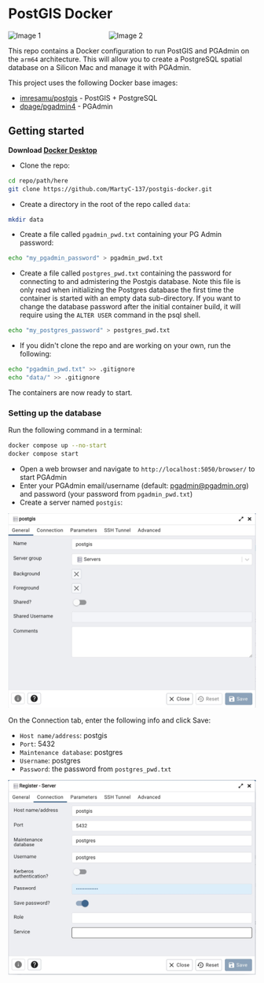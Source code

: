 # PostGIS Docker

<div style="display: flex; justify-content: space-between;">
    <img src="https://assets.stickpng.com/images/62a9c7c08ff6441a2952dad3.png" alt="Image 1" style="width: 48%;">
    <img src="https://download.logo.wine/logo/PostgreSQL/PostgreSQL-Logo.wine.png" alt="Image 2" style="width: 70%;">
</div>

This repo contains a Docker configuration to run PostGIS and PGAdmin on the `arm64` architecture. This will allow you to create a PostgreSQL spatial database on a Silicon Mac and manage it with PGAdmin.

This project uses the following Docker base images:

- [imresamu/postgis](https://hub.docker.com/r/imresamu/postgis) - PostGIS + PostgreSQL
- [dpage/pgadmin4](https://hub.docker.com/r/dpage/pgadmin4) - PGAdmin

## Getting started

**Download [Docker Desktop](https://www.docker.com/products/docker-desktop/)** 

- Clone the repo:
  
``` sh
cd repo/path/here
git clone https://github.com/MartyC-137/postgis-docker.git
```

- Create a directory in the root of the repo called `data`:

``` sh
mkdir data
```

- Create a file called `pgadmin_pwd.txt` containing your PG Admin password:

``` sh
echo "my_pgadmin_password" > pgadmin_pwd.txt
```

- Create a file called `postgres_pwd.txt` containing the password for connecting to and admistering the Postgis database. Note this file is only read when initializing the Postgres database the first time the container is started with an empty data sub-directory. If you want to change the database password after the initial container build, it will require using the `ALTER USER` command in the psql shell.

``` sh
echo "my_postgres_password" > postgres_pwd.txt
```

- If you didn't clone the repo and are working on your own, run the following:
  
``` sh
echo "pgadmin_pwd.txt" >> .gitignore
echo "data/" >> .gitignore
```

The containers are now ready to start.

### Setting up the database

Run the following command in a terminal:

``` sh
docker compose up --no-start
docker compose start
```

- Open a web browser and navigate to `http://localhost:5050/browser/` to start PGAdmin
- Enter your PGAdmin email/username (default: pgadmin@pgadmin.org) and password (your password from `pgadmin_pwd.txt`)
- Create a server named `postgis`:

![PGAdmin1](/assets/pgadmin1.jpg)

On the Connection tab, enter the following info and click Save:

- `Host name/address`: postgis
- `Port`: 5432
- `Maintenance database`: postgres
- `Username`: postgres
- `Password`: the password from `postgres_pwd.txt`

![!PGAdmin2](/assets/pgadmin2.jpg)
